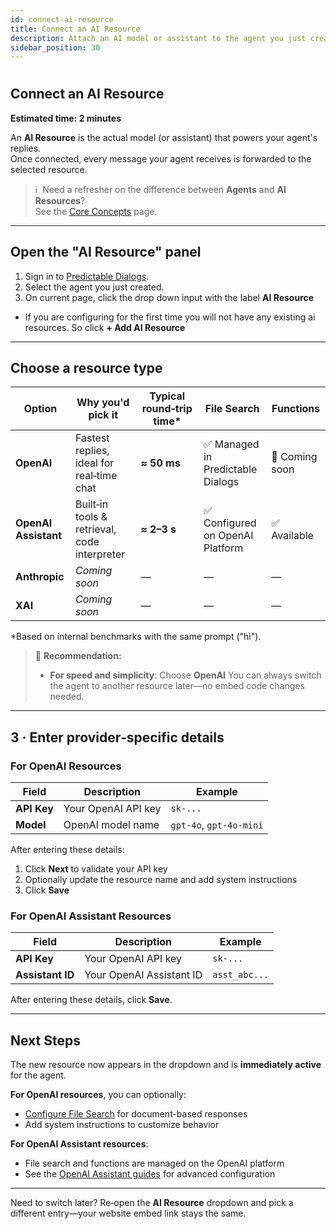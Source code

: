 ```yaml
---
id: connect-ai-resource
title: Connect an AI Resource
description: Attach an AI model or assistant to the agent you just created.
sidebar_position: 30
---
```

#
## Connect an AI Resource  
**Estimated time: 2 minutes**

An **AI Resource** is the actual model (or assistant) that powers your agent's replies.  
Once connected, every message your agent receives is forwarded to the selected resource.

> ℹ️ &nbsp;Need a refresher on the difference between **Agents** and **AI Resources**?  
> See the [Core Concepts](/docs/concepts) page.

---

## Open the "AI Resource" panel

1. Sign in to [Predictable Dialogs](https://predictabledialogs.com/sign-in).  
2. Select the agent you just created.  
3. On current page, click the drop down input with the label **AI Resource**
- If you are configuring for the first time you will not have any existing ai resources. So click **+ Add AI Resource**

---

## Choose a resource type

| Option | Why you'd pick it | Typical round‑trip time* | File Search | Functions |
|--------|------------------|--------------------------|-------------|-----------|
| **OpenAI** | Fastest replies, ideal for real‑time chat | **≈ 50 ms** | ✅ Managed in Predictable Dialogs | 🚧 Coming soon |
| **OpenAI Assistant** | Built‑in tools & retrieval, code interpreter | **≈ 2–3 s** | ✅ Configured on OpenAI Platform | ✅ Available |
| **Anthropic** | *Coming soon* | — | — | — |
| **XAI** | *Coming soon* | — | — | — |

\*Based on internal benchmarks with the same prompt ("hi").

> 🚀 **Recommendation:**  
> - **For speed and simplicity**: Choose **OpenAI**
> You can always switch the agent to another resource later—no embed code changes needed.

---

## 3&nbsp;· Enter provider‑specific details

### For OpenAI Resources

Field | Description | Example
------|-------------|---------
**API Key** | Your OpenAI API key | `sk-...`
**Model** | OpenAI model name | `gpt-4o`, `gpt-4o-mini`

After entering these details:
1. Click **Next** to validate your API key
2. Optionally update the resource name and add system instructions
3. Click **Save**

### For OpenAI Assistant Resources

Field | Description | Example
------|-------------|---------
**API Key** | Your OpenAI API key | `sk-...`
**Assistant ID** | Your OpenAI Assistant ID | `asst_abc...`

After entering these details, click **Save**.

---

## Next Steps

The new resource now appears in the dropdown and is **immediately active** for the agent.

**For OpenAI resources**, you can optionally:
- [Configure File Search](/docs/providers/openai/file-search) for document-based responses
- Add system instructions to customize behavior

**For OpenAI Assistant resources**:
- File search and functions are managed on the OpenAI platform
- See the [OpenAI Assistant guides](/docs/providers/openai-assistant/create-resource) for advanced configuration

---

Need to switch later? Re‑open the **AI Resource** dropdown and pick a different entry—your website embed link stays the same.